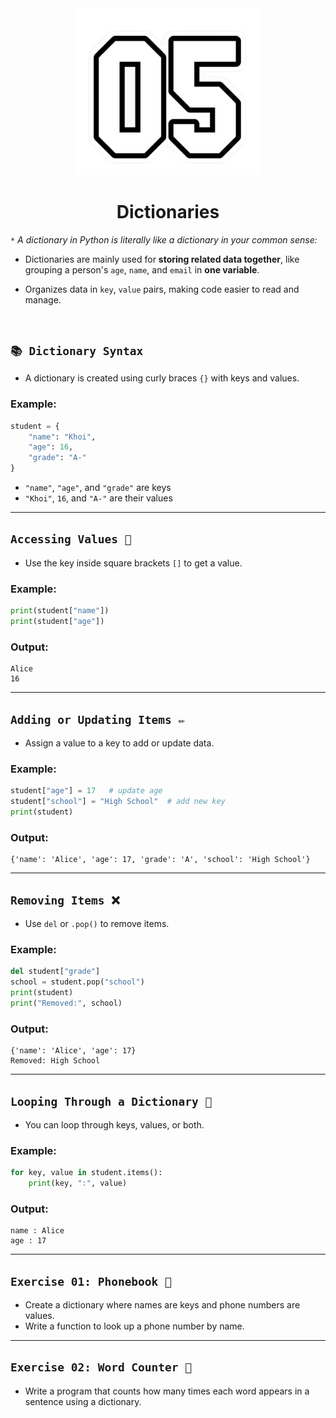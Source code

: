 <div align="center">
    <img src="https://github.com/viethaa/intro-to-python/blob/main/assets/05.png" alt="02" width="300">
    <h1>Dictionaries</h1>
</div>

 `*` *A dictionary in Python is literally like a dictionary in your common sense:*

 - Dictionaries are mainly used for **storing related data together**, like grouping a person's `age`, `name`, and `email` in **one variable**.

 - Organizes data in `key`, `value` pairs, making code easier to read and manage.

<br>

## ```📚 Dictionary Syntax```

* A dictionary is created using curly braces `{}` with keys and values.

### Example:

```python
student = {
    "name": "Khoi",
    "age": 16,
    "grade": "A-"
}
```

- `"name"`, `"age"`, and `"grade"` are keys  
- `"Khoi"`, `16`, and `"A-"` are their values

---

## ```Accessing Values 🔑```

* Use the key inside square brackets `[]` to get a value.

### Example:

```python
print(student["name"])
print(student["age"])
```

### Output:

```
Alice
16
```

---

## ```Adding or Updating Items ✏️```

* Assign a value to a key to add or update data.

### Example:

```python
student["age"] = 17   # update age
student["school"] = "High School"  # add new key
print(student)
```

### Output:

```
{'name': 'Alice', 'age': 17, 'grade': 'A', 'school': 'High School'}
```

---

## ```Removing Items ❌```

* Use `del` or `.pop()` to remove items.

### Example:

```python
del student["grade"]
school = student.pop("school")
print(student)
print("Removed:", school)
```

### Output:

```
{'name': 'Alice', 'age': 17}
Removed: High School
```

---

## ```Looping Through a Dictionary 🔄```

* You can loop through keys, values, or both.

### Example:

```python
for key, value in student.items():
    print(key, ":", value)
```

### Output:

```
name : Alice
age : 17
```

---

## ```Exercise 01: Phonebook 📱```

* Create a dictionary where names are keys and phone numbers are values.  
* Write a function to look up a phone number by name.

---

## ```Exercise 02: Word Counter 📝```

* Write a program that counts how many times each word appears in a sentence using a dictionary.

